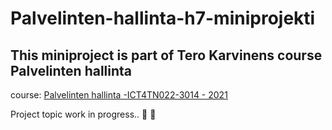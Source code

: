# Palvelinten-hallinta-h7-miniprojekti

## This miniproject is part of Tero Karvinens course Palvelinten hallinta
course: [Palvelinten hallinta -ICT4TN022-3014 - 
2021](https://terokarvinen.com/2021/configuration-management-systems-palvelinten-hallinta-ict4tn022-2021-autumn/)

Project topic work in progress.. :construction: :construction:
